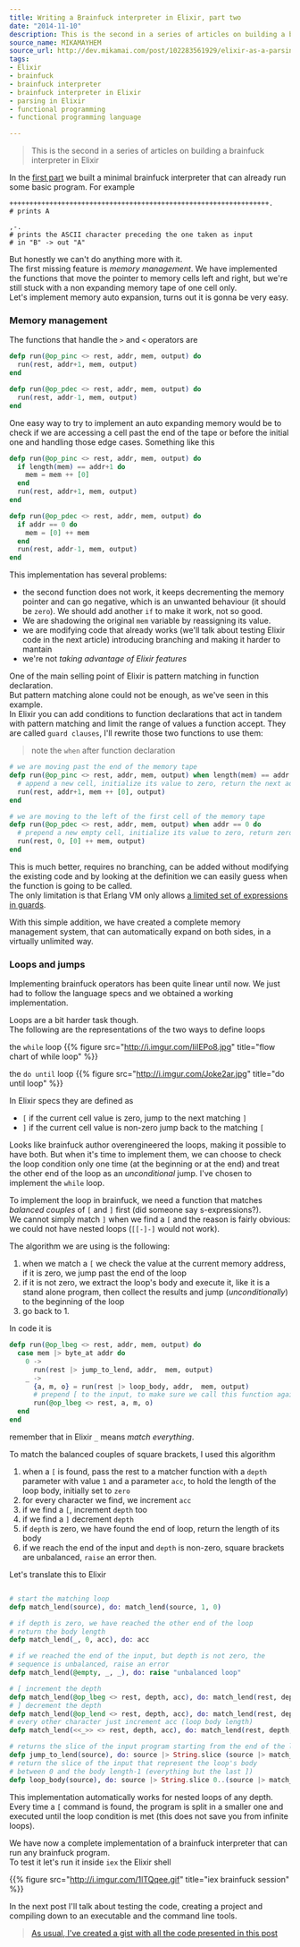 ```yaml
---
title: Writing a Brainfuck interpreter in Elixir, part two
date: "2014-11-10"
description: This is the second in a series of articles on building a brainfuck interpreter in Elixir. In <a href="/2014/10/15/writing-a-brainfuck-interpreter-in-elixir-part-one.html#content">the first part</a> we built a minimal brainfuck interpreter that can already run some basic program. In this second part we'll finish it implementing loop handling.
source_name: MIKAMAYHEM
source_url: http://dev.mikamai.com/post/102283561929/elixir-as-a-parsing-tool-writing-a-brainfuck
tags:
- Elixir
- brainfuck
- brainfuck interpreter
- brainfuck interpreter in Elixir
- parsing in Elixir
- functional programming
- functional programming language

---
```



> This is the second in a series of articles on building a brainfuck interpreter in Elixir

In the [first part](/2014/10/15/writing-a-brainfuck-interpreter-in-elixir-part-one.html#content) we built a minimal brainfuck interpreter that can already run some basic program.
For example

```brainfuck
+++++++++++++++++++++++++++++++++++++++++++++++++++++++++++++++++.
# prints A

,-.
# prints the ASCII character preceding the one taken as input
# in "B" -> out "A" 
```

But honestly we can't do anything more with it.  
The first missing feature is *memory management*. We have implemented the functions that move the pointer to memory cells left and right, but we're still stuck with a non expanding memory tape of one cell only.  
Let's implement memory auto expansion, turns out it is gonna be very easy.

### Memory management

The functions that handle the `>` and `<` operators are

```elixir
defp run(@op_pinc <> rest, addr, mem, output) do
  run(rest, addr+1, mem, output)
end

defp run(@op_pdec <> rest, addr, mem, output) do
  run(rest, addr-1, mem, output)
end
```

One easy way to try to implement an auto expanding memory would be to check if we are accessing a cell past the end of the tape or before the initial one and handling those edge cases.
Something like this

```elixir
defp run(@op_pinc <> rest, addr, mem, output) do
  if length(mem) == addr+1 do
    mem = mem ++ [0]
  end
  run(rest, addr+1, mem, output)
end

defp run(@op_pdec <> rest, addr, mem, output) do
  if addr == 0 do
    mem = [0] ++ mem
  end
  run(rest, addr-1, mem, output)
end
```

This implementation has several problems:

- the second function does not work, it keeps decrementing the memory pointer and can go negative, which is an unwanted behaviour (it should be `zero`). We should add another `if` to make it work, not so good.
- We are shadowing the original `mem` variable by reassigning its value.    
- we are modifying code that already works (we'll talk about testing Elixir code in the next article) introducing branching and making it harder to mantain
- we're not *taking advantage of Elixir features*

One of the main selling point of Elixir is pattern matching in function declaration.   
But pattern matching alone could not be enough, as we've seen in this example.   
In Elixir you can add conditions to function declarations that act in tandem with pattern matching and limit the range of values a function accept. They are called `guard clauses`, I'll rewrite those two functions to use them:

> note the `when` after function declaration

```elixir
# we are moving past the end of the memory tape
defp run(@op_pinc <> rest, addr, mem, output) when length(mem) == addr + 1 do
  # append a new cell, initialize its value to zero, return the next address
  run(rest, addr+1, mem ++ [0], output)
end

# we are moving to the left of the first cell of the memory tape
defp run(@op_pdec <> rest, addr, mem, output) when addr == 0 do
  # prepend a new empty cell, initialize its value to zero, return zero as address
  run(rest, 0, [0] ++ mem, output)
end
```

This is much better,  requires no branching, can be added without modifying the existing code and by looking at the definition we can easily guess when the function is going to be called.   
The only limitation is that Erlang VM only allows [a limited set of expressions in guards](http://elixir-lang.org/getting_started/5.html#5.2-expressions-in-guard-clauses.).

With this simple addition, we have created a complete memory management system, that can automatically expand on both sides, in a virtually unlimited way.

### Loops and jumps

Implementing brainfuck operators has been quite linear until now.
We just had to follow the language specs and we obtained a working implementation.

Loops are a bit harder task though.   
The following are the representations of the two ways to define loops

the `while` loop 
{{% figure src="http://i.imgur.com/IiIEPo8.jpg" title="flow chart of while loop" %}}  

the `do until` loop
{{% figure src="http://i.imgur.com/Joke2ar.jpg" title="do until loop" %}}

In Elixir specs they are defined as

- `[` if the current cell value is zero, jump to the next matching `]`
- `]` if the current cell value is non-zero jump back to the matching `[`

Looks like brainfuck author overengineered the loops, making it possible to have both.
But when it's time to implement them, we can choose to check the loop condition only one time (at the beginning or at the end) and treat the other end of the loop as an *unconditional* jump.
I've chosen to implement the `while` loop.

To implement the loop in brainfuck, we need a function that matches *balanced couples* of `[` and `]` first (did someone say s-expressions?).   
We cannot simply match `]` when we find a `[` and the reason is fairly obvious: we could not have nested loops (`[[-]-]` would not work).  

The algorithm we are using is the following:

1. when we match a `[` we check the value at the current memory address, if it is zero, we jump past the end of the loop
2. if it is not zero, we extract the loop's body and execute it, like it is a stand alone program, then collect the results and jump (*unconditionally*) to the beginning of the loop
3. go back to 1.

In code it is

```elixir
defp run(@op_lbeg <> rest, addr, mem, output) do
  case mem |> byte_at addr do
    0 ->
      run(rest |> jump_to_lend, addr,  mem, output)
    _ ->
      {a, m, o} = run(rest |> loop_body, addr,  mem, output)
      # prepend [ to the input, to make sure we call this function again
      run(@op_lbeg <> rest, a, m, o)
  end
end
```

remember that in Elixir `_` means *match everything*.

To match the balanced couples of square brackets, I used this algorithm

1. when a `[` is found, pass the rest to a matcher function with a `depth` parameter with value `1` and a parameter `acc`, to hold the length of the loop body, initially set to `zero`
2. for every character we find, we increment `acc`
3. if we find a `[`, increment `depth` too 
4. if we find a `]` decrement `depth`
5. if `depth` is zero, we have found the end of loop, return the length of its body
6. if we reach the end of the input and `depth` is non-zero, square brackets are unbalanced, `raise` an error then.  

Let's translate this to Elixir

```elixir

# start the matching loop
defp match_lend(source), do: match_lend(source, 1, 0)

# if depth is zero, we have reached the other end of the loop
# return the body length
defp match_lend(_, 0, acc), do: acc

# if we reached the end of the input, but depth is not zero, the
# sequence is unbalanced, raise an error
defp match_lend(@empty, _, _), do: raise "unbalanced loop"

# [ increment the depth
defp match_lend(@op_lbeg <> rest, depth, acc), do: match_lend(rest, depth+1, acc+1)
# ] decrement the depth
defp match_lend(@op_lend <> rest, depth, acc), do: match_lend(rest, depth-1, acc+1)
# every other character just increment acc (loop body length)
defp match_lend(<<_>> <> rest, depth, acc), do: match_lend(rest, depth, acc+1)

# returns the slice of the input program starting from the end of the loop after ]
defp jump_to_lend(source), do: source |> String.slice (source |> match_lend)..-1
# return the slice of the input that represent the loop's body 
# between 0 and the body length-1 (everything but the last ])
defp loop_body(source), do: source |> String.slice 0..(source |> match_lend)-1

```

This implementation automatically works for nested loops of any depth.
Every time a `[` command is found,  the program is split in a smaller one and executed until the loop condition is met (this does not save you from infinite loops).

We have now a complete implementation of a brainfuck interpreter that can run any brainfuck program.  
To test it let's run it inside `iex` the Elixir shell

{{% figure src="http://i.imgur.com/1lTQqee.gif" title="iex brainfuck session" %}} 

In the next post I'll talk about testing the code, creating a project and compiling down to an executable and the command line tools.

> [As usual, I've created a gist with all the code presented in this post](https://gist.github.com/wstucco/3064b6d01f1f8cf1292c)

